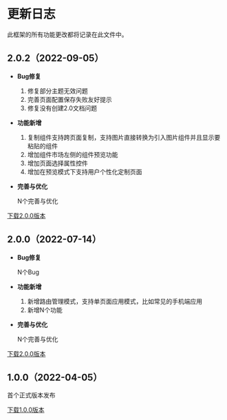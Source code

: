 # 更新日志
此框架的所有功能更改都将记录在此文件中。
## 2.0.2（2022-09-05）
- **Bug修复**

  1. 修复部分主题无效问题
  2. 完善页面配置保存失败友好提示
  3. 修复没有创建2.0文档问题
- **功能新增**

  1. 复制组件支持跨页面复制，支持图片直接转换为引入图片组件并且显示要粘贴的组件
  2. 增加组件市场左侧的组件预览功能
  3. 增加页面选择属性控件
  4. 增加在预览模式下支持用户个性化定制页面
- **完善与优化**

  N个完善与优化

[下载2.0.0版本](https://github.com/yunit-code/yunit-code.github.io/releases/download/2.0.2/idmcore_2.0.2.zip)
## 2.0.0（2022-07-14）
- **Bug修复**

  N个Bug
- **功能新增**

  1. 新增路由管理模式，支持单页面应用模式，比如常见的手机端应用
  2. 新增N个功能
- **完善与优化**

  N个完善与优化

[下载2.0.0版本](https://github.com/yunit-code/yunit-code.github.io/releases/download/2.0.0/idmcore_2.0.0.zip)
## 1.0.0（2022-04-05）
首个正式版本发布

[下载1.0.0版本](https://github.com/yunit-code/yunit-code.github.io/releases/download/1.0.0/idmcore_1.0.0.rar)
